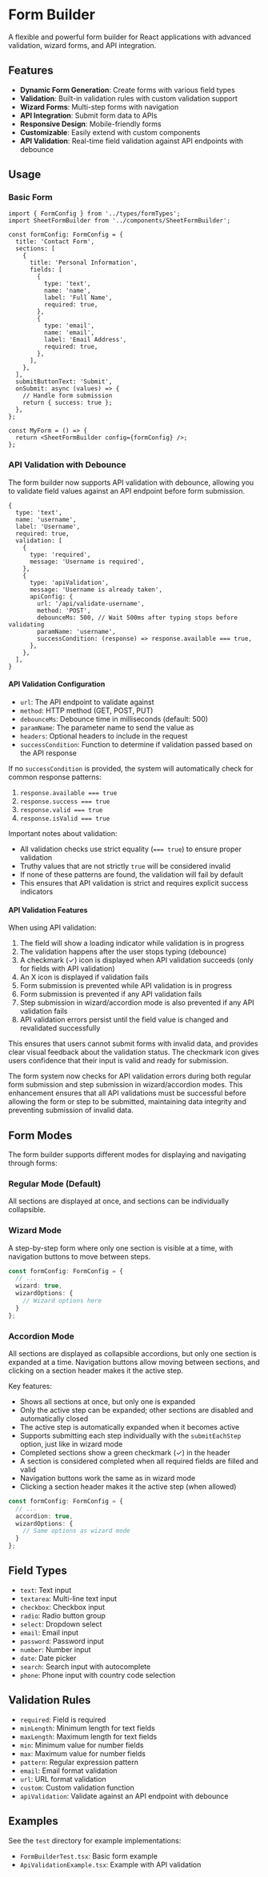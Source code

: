 # Form Builder

A flexible and powerful form builder for React applications with advanced validation, wizard forms, and API integration.

## Features

- **Dynamic Form Generation**: Create forms with various field types
- **Validation**: Built-in validation rules with custom validation support
- **Wizard Forms**: Multi-step forms with navigation
- **API Integration**: Submit form data to APIs
- **Responsive Design**: Mobile-friendly forms
- **Customizable**: Easily extend with custom components
- **API Validation**: Real-time field validation against API endpoints with debounce

## Usage

### Basic Form

```tsx
import { FormConfig } from '../types/formTypes';
import SheetFormBuilder from '../components/SheetFormBuilder';

const formConfig: FormConfig = {
  title: 'Contact Form',
  sections: [
    {
      title: 'Personal Information',
      fields: [
        {
          type: 'text',
          name: 'name',
          label: 'Full Name',
          required: true,
        },
        {
          type: 'email',
          name: 'email',
          label: 'Email Address',
          required: true,
        },
      ],
    },
  ],
  submitButtonText: 'Submit',
  onSubmit: async (values) => {
    // Handle form submission
    return { success: true };
  },
};

const MyForm = () => {
  return <SheetFormBuilder config={formConfig} />;
};
```

### API Validation with Debounce

The form builder now supports API validation with debounce, allowing you to validate field values against an API endpoint before form submission.

```tsx
{
  type: 'text',
  name: 'username',
  label: 'Username',
  required: true,
  validation: [
    {
      type: 'required',
      message: 'Username is required',
    },
    {
      type: 'apiValidation',
      message: 'Username is already taken',
      apiConfig: {
        url: '/api/validate-username',
        method: 'POST',
        debounceMs: 500, // Wait 500ms after typing stops before validating
        paramName: 'username',
        successCondition: (response) => response.available === true,
      },
    },
  ],
}
```

#### API Validation Configuration

- `url`: The API endpoint to validate against
- `method`: HTTP method (GET, POST, PUT)
- `debounceMs`: Debounce time in milliseconds (default: 500)
- `paramName`: The parameter name to send the value as
- `headers`: Optional headers to include in the request
- `successCondition`: Function to determine if validation passed based on the API response

If no `successCondition` is provided, the system will automatically check for common response patterns:
1. `response.available === true`
2. `response.success === true`
3. `response.valid === true`
4. `response.isValid === true`

Important notes about validation:
- All validation checks use strict equality (`=== true`) to ensure proper validation
- Truthy values that are not strictly `true` will be considered invalid
- If none of these patterns are found, the validation will fail by default
- This ensures that API validation is strict and requires explicit success indicators

#### API Validation Features

When using API validation:
1. The field will show a loading indicator while validation is in progress
2. The validation happens after the user stops typing (debounce)
3. A checkmark (✓) icon is displayed when API validation succeeds (only for fields with API validation)
4. An X icon is displayed if validation fails
5. Form submission is prevented while API validation is in progress
6. Form submission is prevented if any API validation fails
7. Step submission in wizard/accordion mode is also prevented if any API validation fails
8. API validation errors persist until the field value is changed and revalidated successfully

This ensures that users cannot submit forms with invalid data, and provides clear visual feedback about the validation status. The checkmark icon gives users confidence that their input is valid and ready for submission.

The form system now checks for API validation errors during both regular form submission and step submission in wizard/accordion modes. This enhancement ensures that all API validations must be successful before allowing the form or step to be submitted, maintaining data integrity and preventing submission of invalid data.

## Form Modes

The form builder supports different modes for displaying and navigating through forms:

### Regular Mode (Default)

All sections are displayed at once, and sections can be individually collapsible.

### Wizard Mode

A step-by-step form where only one section is visible at a time, with navigation buttons to move between steps.

```typescript
const formConfig: FormConfig = {
  // ...
  wizard: true,
  wizardOptions: {
    // Wizard options here
  }
};
```

### Accordion Mode

All sections are displayed as collapsible accordions, but only one section is expanded at a time. Navigation buttons allow moving between sections, and clicking on a section header makes it the active step.

Key features:
- Shows all sections at once, but only one is expanded
- Only the active step can be expanded; other sections are disabled and automatically closed
- The active step is automatically expanded when it becomes active
- Supports submitting each step individually with the `submitEachStep` option, just like in wizard mode
- Completed sections show a green checkmark (✓) in the header
- A section is considered completed when all required fields are filled and valid
- Navigation buttons work the same as in wizard mode
- Clicking a section header makes it the active step (when allowed)

```typescript
const formConfig: FormConfig = {
  // ...
  accordion: true,
  wizardOptions: {
    // Same options as wizard mode
  }
};
```

## Field Types

- `text`: Text input
- `textarea`: Multi-line text input
- `checkbox`: Checkbox input
- `radio`: Radio button group
- `select`: Dropdown select
- `email`: Email input
- `password`: Password input
- `number`: Number input
- `date`: Date picker
- `search`: Search input with autocomplete
- `phone`: Phone input with country code selection

## Validation Rules

- `required`: Field is required
- `minLength`: Minimum length for text fields
- `maxLength`: Maximum length for text fields
- `min`: Minimum value for number fields
- `max`: Maximum value for number fields
- `pattern`: Regular expression pattern
- `email`: Email format validation
- `url`: URL format validation
- `custom`: Custom validation function
- `apiValidation`: Validate against an API endpoint with debounce

## Examples

See the `test` directory for example implementations:
- `FormBuilderTest.tsx`: Basic form example
- `ApiValidationExample.tsx`: Example with API validation